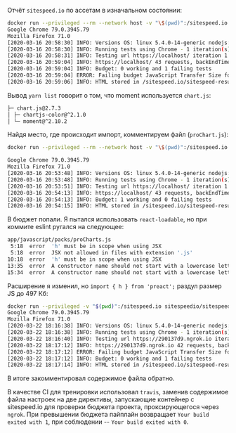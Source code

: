 Отчёт `sitespeed.io` по ассетам в изначальном состоянии:

```bash
docker run --privileged --rm --network host -v "\$(pwd)":/sitespeed.io sitespeedio/sitespeed.io https://localhost/ -n 1 --budget.configPath homeBudget.json
Google Chrome 79.0.3945.79
Mozilla Firefox 71.0
[2020-03-16 20:58:30] INFO: Versions OS: linux 5.4.0-14-generic nodejs: v12.13.0 sitespeed.io: 11.9.3 browsertime: 7.8.3 coach: 4.3.0
[2020-03-16 20:58:30] INFO: Running tests using Chrome - 1 iteration(s)
[2020-03-16 20:58:31] INFO: Testing url https://localhost/ iteration 1
[2020-03-16 20:59:04] INFO: https://localhost/ 43 requests, backEndTime: 399ms, firstPaint: 907ms, firstVisualChange: 934ms, DOMContentLoaded: 1.29s, Load: 5.75s, speedIndex: 1590, visualComplete85: 2.67s, lastVisualChange: 5.77s, rumSpeedIndex: 4137
[2020-03-16 20:59:04] INFO: Budget: 0 working and 1 failing tests
[2020-03-16 20:59:04] ERROR: Failing budget JavaScript Transfer Size for https://localhost/ with value 1.0 MB max limit 449.2 KB
[2020-03-16 20:59:06] INFO: HTML stored in /sitespeed.io/sitespeed-result/localhost/2020-03-16-20-58-30
```

Вывод `yarn list` говорит о том, что moment используется `chart.js`:

```bash
├─ chart.js@2.7.3
│ ├─ chartjs-color@^2.1.0
│ └─ moment@^2.10.2
```

Найдя место, где происходит импорт, комментируем файл (`proChart.js`):

```bash
docker run --privileged --rm --network host -v "\$(pwd)":/sitespeed.io sitespeedio/sitespeed.io https://localhost/ -n 1 --budget.configPath homeBudget.json

Google Chrome 79.0.3945.79
Mozilla Firefox 71.0
[2020-03-16 20:53:48] INFO: Versions OS: linux 5.4.0-14-generic nodejs: v12.13.0 sitespeed.io: 11.9.3 browsertime: 7.8.3 coach: 4.3.0
[2020-03-16 20:53:48] INFO: Running tests using Chrome - 1 iteration(s)
[2020-03-16 20:53:51] INFO: Testing url https://localhost/ iteration 1
[2020-03-16 20:54:13] INFO: https://localhost/ 43 requests, backEndTime: 340ms, firstPaint: 863ms, firstVisualChange: 866ms, DOMContentLoaded: 1.20s, Load: 1.61s, speedIndex: 906, visualComplete85: 1.03s, lastVisualChange: 1.03s, rumSpeedIndex: 863
[2020-03-16 20:54:13] INFO: Budget: 1 working and 0 failing tests
[2020-03-16 20:54:15] INFO: HTML stored in /sitespeed.io/sitespeed-result/localhost/2020-03-16-20-53-48
```

В бюджет попали. Я пытался использовать `react-loadable`, но при коммите eslint ругался на следующее:

```bash
app/javascript/packs/proCharts.js
 5:18  error  'h' must be in scope when using JSX                          react/react-in-jsx-scope
 5:18  error  JSX not allowed in files with extension '.js'                react/jsx-filename-extension
10:18  error  'h' must be in scope when using JSX                          react/react-in-jsx-scope
13:35  error  A constructor name should not start with a lowercase letter  new-cap
15:34  error  A constructor name should not start with a lowercase letter  new-cap
```

Расширение я изменил, но `import { h } from 'preact';` раздул размер JS до 497 Кб:

```bash
docker run --privileged -v "$(pwd)":/sitespeed.io sitespeedio/sitespeed.io --budget.configPath /sitespeed.io/homeBudget.json -n 1 https://290137d9.ngrok.io
Google Chrome 79.0.3945.79
Mozilla Firefox 71.0
[2020-03-22 18:16:38] INFO: Versions OS: linux 5.4.0-14-generic nodejs: v12.13.0 sitespeed.io: 11.9.3 browsertime: 7.8.3 coach: 4.3.0
[2020-03-22 18:16:38] INFO: Running tests using Chrome - 1 iteration(s)
[2020-03-22 18:16:40] INFO: Testing url https://290137d9.ngrok.io iteration 1
[2020-03-22 18:17:12] INFO: https://290137d9.ngrok.io 42 requests, backEndTime: 1.15s, firstPaint: 1.45s, firstVisualChange: 1.47s, DOMContentLoaded: 2.37s, Load: 8.67s, speedIndex: 1490, visualComplete85: 1.53s, lastVisualChange: 2.17s, rumSpeedIndex: 1464
[2020-03-22 18:17:12] ERROR: Failing budget JavaScript Transfer Size for https://290137d9.ngrok.io with value 497.0 KB max limit 449.2 KB
[2020-03-22 18:17:12] INFO: Budget: 0 working and 1 failing tests
[2020-03-22 18:17:14] INFO: HTML stored in /sitespeed.io/sitespeed-result/290137d9.ngrok.io/2020-03-22-18-16-38
```

В итоге закомментировал содержимое файла обратно.

В качестве CI для тренировки использовал `travis`, заменив содержимое файла настроек на две директивы, запускающие контейнер с sitespeed.io для проверки бюджета проекта, проксирующегося через `ngrok`. При превышении бюджета пайплайн возвращает `Your build exited with 1`, при соблюдении -- `Your build exited with 0`.
